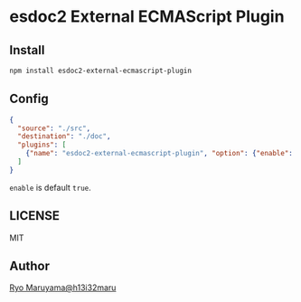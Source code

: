 # esdoc2 External ECMAScript Plugin
## Install
```bash
npm install esdoc2-external-ecmascript-plugin
```

## Config
```json
{
  "source": "./src",
  "destination": "./doc",
  "plugins": [
    {"name": "esdoc2-external-ecmascript-plugin", "option": {"enable": true}}
  ]
}
```

`enable` is default `true`.

## LICENSE
MIT

## Author
[Ryo Maruyama@h13i32maru](https://github.com/h13i32maru)
